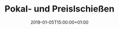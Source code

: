 ---
title: "Pokal- und Preislschießen"
publishdate: 2017-09-30
date: 2019-01-05T15:00:00+01:00
location: gleis
draft: false
outputs:
- html
- calendar
---